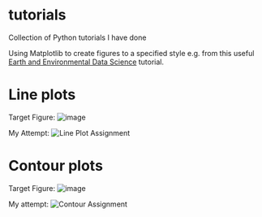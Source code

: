 # tutorials
Collection of Python tutorials I have done

Using Matplotlib to create figures to a specified style e.g.
from this useful [Earth and Environmental Data Science](https://earth-env-data-science.github.io/assignments/more_matplotlib.html "Earth and Environmental Data Science") tutorial.

# Line plots

Target Figure:
![image](https://user-images.githubusercontent.com/44374383/183218089-58e62581-8ef0-458c-8dba-b25565fca5df.png)

My Attempt:
![Line Plot Assignment](https://user-images.githubusercontent.com/44374383/183218167-96ba7e88-43f0-4035-a5c2-08a2055b56a1.png)

# Contour plots

Target Figure:
![image](https://user-images.githubusercontent.com/44374383/182443773-0c7b05b0-d361-4b3f-b5e2-c285efe9be1a.png)

My attempt:
![Contour Assignment](https://user-images.githubusercontent.com/44374383/182443702-2d0d1500-8b36-4bd2-ab47-a0773a72e534.png)
